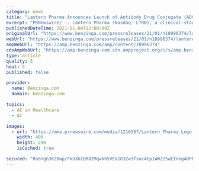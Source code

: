 ```yaml
---
category: news
title: "Lantern Pharma Announces Launch of Antibody Drug Conjugate (ADC) Program to Target Solid Tumors & Blood Cancers through Agreement with Califia Pharma"
excerpt: "PRNewswire/ -- Lantern Pharma (Nasdaq: LTRN), a clinical-stage biopharma company using its proprietary RADR ® artificial intelligence (\"A.I.\") platform to transform cancer drug development and identify patients who will benefit from its targeted oncology therapeutics,"
publishedDateTime: 2021-01-04T12:00:00Z
originalUrl: "https://www.benzinga.com/pressreleases/21/01/n18996374/lantern-pharma-announces-launch-of-antibody-drug-conjugate-adc-program-to-target-solid-tumors-bloo"
webUrl: "https://www.benzinga.com/pressreleases/21/01/n18996374/lantern-pharma-announces-launch-of-antibody-drug-conjugate-adc-program-to-target-solid-tumors-bloo"
ampWebUrl: "https://amp.benzinga.com/amp/content/18996374"
cdnAmpWebUrl: "https://amp-benzinga-com.cdn.ampproject.org/c/s/amp.benzinga.com/amp/content/18996374"
type: article
quality: 5
heat: 5
published: false

provider:
  name: Benzinga.com
  domain: benzinga.com

topics:
  - AI in Healthcare
  - AI

images:
  - url: "https://mma.prnewswire.com/media/1216507/Lantern_Pharma_Logo.jpg"
    width: 400
    height: 296
    isCached: true

secured: "Ro6YgG3KZ0wp/FkUXbIQR8IMqwkh5VEV1O3Zw3fsoc4EpIWWZ25wEIneg4OPNlgDFtHj0o3wlDjkE/CrXW5sOsagM2M5v1xFyDjaHXmLZETZMf/S5mqW1dftZtWn4Ig6tsvyxV8ydMnXY3p+2kJwSuXjOHtNKbAMu8yZNkQ52ifxEYZkQYX9bBt7wqZeh+kTYVdNdcSI7V8qOslH22vI/W6z6SyFuUnr9CYxUWekT9zFmHbgm3jRFzdQrXSRTpIM4odjAm2NkL4J/kL9syF1iOCRrFC/wrGBn4gTDU2F0DneYPdhl4JIm7yWPAlGRzJS4xr9N7bv0tuXGSO3cOEioRpEZpKCnTaf6u62Xq2+x3A=;kdADynZGySxyowI+OS8CxQ=="
---
```


